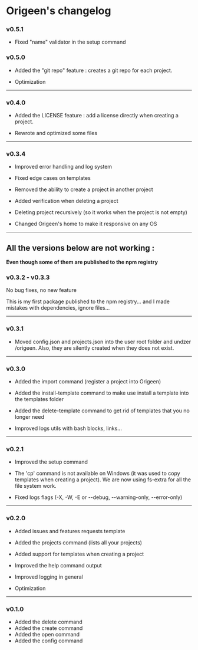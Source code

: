 # Origeen's changelog

### v0.5.1

- Fixed "name" validator in the setup command
### v0.5.0

- Added the "git repo" feature : creates a git repo for each project.

- Optimization

---

### v0.4.0

- Added the LICENSE feature : add a license directly when creating a project.

- Rewrote and optimized some files

---
### v0.3.4

- Improved error handling and log system

- Fixed edge cases on templates
- Removed the ability to create a project in another project
- Added verification when deleting a project
- Deleting project recursively (so it works when the project is not empty)
- Changed Origeen's home to make it responsive on any OS

---
## **All the versions below are not working :**
**Even though some of them are published to the npm registry**

### v0.3.2 - v0.3.3

No bug fixes, no new feature

This is my first package published to the npm registry... and I made mistakes with dependencies, ignore files...

---

### v0.3.1

- Moved config.json and projects.json into the user root folder and undzer /origeen. Also, they are silently created when they does not exist.

---

### v0.3.0

- Added the import command (register a project into Origeen)
- Added the install-template command to make use install a template into the templates folder
- Added the delete-template command to get rid of templates that you no longer need

- Improved logs utils with bash blocks, links...

---

### v0.2.1

- Improved the setup command

- The 'cp' command is not available on Windows (it was used to copy templates when creating a project). We are now using fs-extra for all the file system work.
- Fixed logs flags (-X, -W, -E or --debug, --warning-only, --error-only)

---

### v0.2.0

- Added issues and features requests template
- Added the projects command (lists all your projects)
- Added support for templates when creating a project

- Improved the help command output
- Improved logging in general

- Optimization

---

### v0.1.0

- Added the delete command
- Added the create command
- Added the open command
- Added the config command